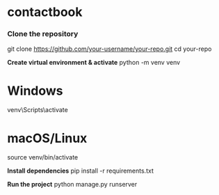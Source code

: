 # contactbook

### Clone the repository


git clone https://github.com/your-username/your-repo.git
cd your-repo

**Create virtual environment & activate**
python -m venv venv
# Windows
venv\Scripts\activate
# macOS/Linux
source venv/bin/activate

**Install dependencies**
pip install -r requirements.txt

**Run the project**
python manage.py runserver
